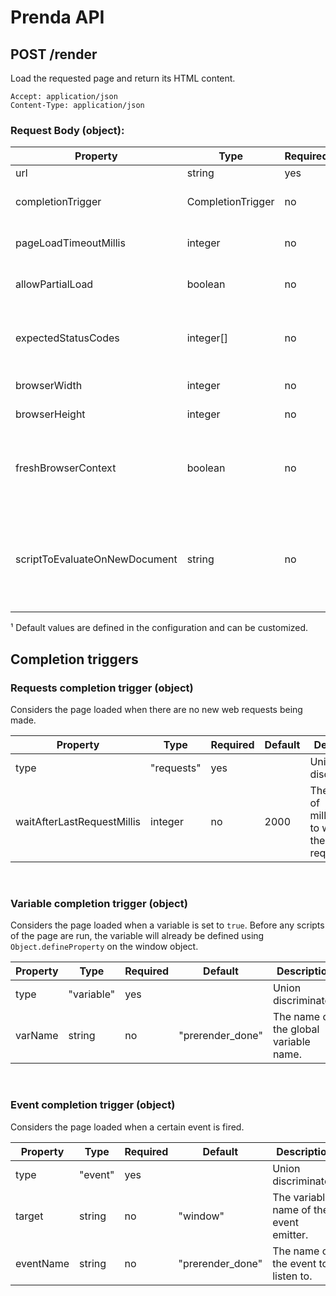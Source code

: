 # Prenda API

## POST /render

Load the requested page and return its HTML content.

```
Accept: application/json
Content-Type: application/json
```

### Request Body (object):

|Property|Type|Required|Default|Description|
|-|-|-|-|-|
|url|string|yes||The URL of the webpage to render.|
|completionTrigger|CompletionTrigger|no|RequestsCompletionTrigger&nbsp;¹|Specifies the completion trigger that is used to determine when a page should be considered loaded.|
|pageLoadTimeoutMillis|integer|no|10000&nbsp;¹|The maximum time the page is allowed to load. If exceeded, an error is returned unless `allowPartialLoad` is set to `true`.|
|allowPartialLoad|boolean|no|false&nbsp;¹|If set to true, the HTML content of the page will be read even if the page load timeout is exceeded.|
|expectedStatusCodes|integer[]|no|null&nbsp;¹|Checks the The HTTP status codes of the initial request (not including redirects). If the code does not fall in this range, an error is returned. By default, all codes are considered valid.|
|browserWidth|integer|no|1920&nbsp;¹|Overrides the screen width as well as the inner width of the window.|
|browserHeight|integer|no|1080&nbsp;¹|Overrides the screen height as well as the inner height of the window.|
|freshBrowserContext|boolean|no|true&nbsp;¹|If true, create a fresh [browser context](https://chromedevtools.github.io/devtools-protocol/tot/Target/#method-createBrowserContext), otherwise use the global context. Browser contexts are similar to incognito tabs but there can be more than one. This also disables the caching of assets across multiple renders.|
|scriptToEvaluateOnNewDocument|string|no|null&nbsp;¹|A custom JavaScript script that is evaluated in every frame of the page upon creation before any of the frame's own scripts are loaded. This also means that the script will be loaded in any iframes that are embedded on the page. See [Page.addScriptToEvaluateOnNewDocument](https://chromedevtools.github.io/devtools-protocol/tot/Page/#method-addScriptToEvaluateOnNewDocument) for more details.|

¹ Default values are defined in the configuration and can be customized.

## Completion triggers

### Requests completion trigger (object)

Considers the page loaded when there are no new web requests being made.

|Property|Type|Required|Default|Description|
|-|-|-|-|-|
|type|"requests"|yes||Union discriminator.|
|waitAfterLastRequestMillis|integer|no|2000|The number of milliseconds to wait after the last request.|

<br>

### Variable completion trigger (object)

Considers the page loaded when a variable is set to `true`. Before any scripts of the page are run, the variable will already be defined using `Object.defineProperty` on the window object.

|Property|Type|Required|Default|Description|
|-|-|-|-|-|
|type|"variable"|yes||Union discriminator.|
|varName|string|no|"prerender_done"|The name of the global variable name.|

<br>

### Event completion trigger (object)

Considers the page loaded when a certain event is fired.

|Property|Type|Required|Default|Description|
|-|-|-|-|-|
|type|"event"|yes||Union discriminator.|
|target|string|no|"window"|The variable name of the event emitter.|
|eventName|string|no|"prerender_done"|The name of the event to listen to.|

